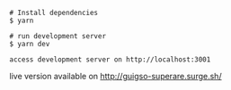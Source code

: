 ```
# Install dependencies
$ yarn

# run development server
$ yarn dev

access development server on http://localhost:3001

```

live version available on http://guigso-superare.surge.sh/
